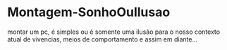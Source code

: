 # Montagem-SonhoOuIlusao
 montar um pc, é simples ou é somente uma ilusão para o nosso contexto atual de vivencias, meios de comportamento e assim em diante...

